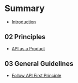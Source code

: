 # Summary

* [Introduction](README.md)

## 02 Principles

* [API as a Product](02-principles/api-as-a-product.md)

## 03 General Guidelines

* [Follow API First Principle](03-general-guidelines/follow-api-first-principle.md)

